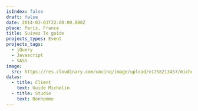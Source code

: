 ```yaml
---
isIndex: false
draft: false
date: 2014-03-03T22:00:00.000Z
place: Paris, France
title: Suivez le guide
projects_types: Event
projects_tags:
  - jQuery
  - Javascript
  - SASS
image:
  src: https://res.cloudinary.com/uncinq/image/upload/v1758213457/michelin_mf4tlg.jpg
datas:
  - title: Client
    text: Guide Michelin
  - title: Studio
    text: Bonhomme
---
```

